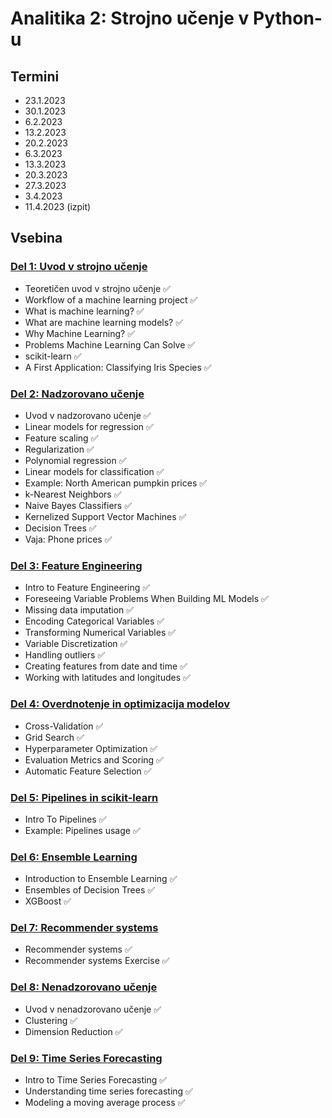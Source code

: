 # Analitika 2: Strojno učenje v Python-u

## Termini
- 23.1.2023
- 30.1.2023
- 6.2.2023
- 13.2.2023
- 20.2.2023
- 6.3.2023
- 13.3.2023
- 20.3.2023
- 27.3.2023
- 3.4.2023
- 11.4.2023 (izpit)

## Vsebina

### [Del 1: Uvod v strojno učenje](./01_Uvod_v_strojno_ucenje/README.md)
- Teoretičen uvod v strojno učenje ✅
- Workflow of a machine learning project ✅
- What is machine learning? ✅
- What are machine learning models? ✅
- Why Machine Learning? ✅
- Problems Machine Learning Can Solve ✅
- scikit-learn ✅
- A First Application: Classifying Iris Species ✅

### [Del 2: Nadzorovano učenje](./02_Nadzorovano_ucenje/README.md)
- Uvod v nadzorovano učenje ✅
- Linear models for regression ✅
- Feature scaling ✅
- Regularization ✅
- Polynomial regression ✅
- Linear models for classification ✅
- Example: North American pumpkin prices ✅
- k-Nearest Neighbors ✅
- Naive Bayes Classifiers ✅
- Kernelized Support Vector Machines ✅
- Decision Trees ✅
- Vaja: Phone prices ✅

### [Del 3: Feature Engineering](./03_Feature_Engineering/README.md)
- Intro to Feature Engineering ✅
- Foreseeing Variable Problems When Building ML Models ✅
- Missing data imputation ✅
- Encoding Categorical Variables ✅
- Transforming Numerical Variables ✅
- Variable Discretization ✅
- Handling outliers ✅
- Creating features from date and time ✅
- Working with latitudes and longitudes ✅

### [Del 4: Overdnotenje in optimizacija modelov](./04_Overdnotenje_in_optimizacija_modelov/README.md)
- Cross-Validation ✅
- Grid Search ✅
- Hyperparameter Optimization ✅
- Evaluation Metrics and Scoring ✅
- Automatic Feature Selection ✅

### [Del 5: Pipelines in scikit-learn](./05_Pipelines_in_scikit-learn/README.md) 
- Intro To Pipelines ✅
- Example: Pipelines usage ✅

### [Del 6: Ensemble Learning](./06_Ensemble_Learning/README.md)
- Introduction to Ensemble Learning ✅
- Ensembles of Decision Trees ✅
- XGBoost ✅

### [Del 7: Recommender systems](./07_Recommender_systems/README.md)
- Recommender systems ✅
- Recommender systems Exercise ✅

### [Del 8: Nenadzorovano učenje](./08_Nenadzorovano_ucenje/README.md)
- Uvod v nenadzorovano učenje ✅
- Clustering ✅
- Dimension Reduction ✅

### [Del 9: Time Series Forecasting](./09_Time_Series_Forecasting/README.md)
- Intro to Time Series Forecasting ✅
- Understanding time series forecasting ✅
- Modeling a moving average process ✅
